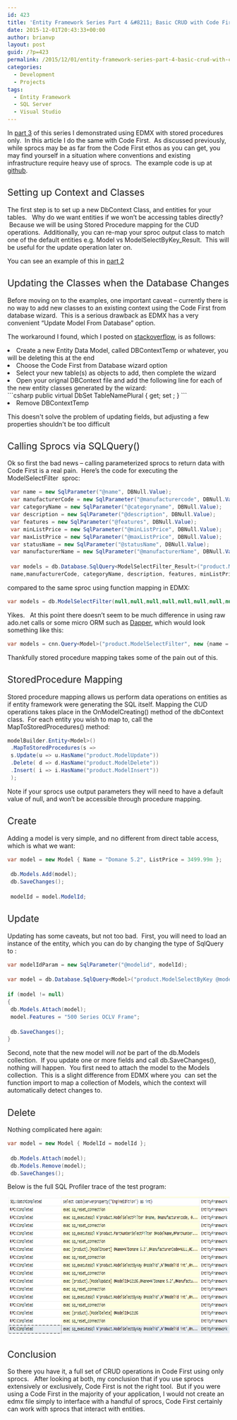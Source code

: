 ```yaml
---
id: 423
title: 'Entity Framework Series Part 4 &#8211; Basic CRUD with Code First + Sprocs'
date: 2015-12-01T20:43:33+00:00
author: brianvp
layout: post
guid: /?p=423
permalink: /2015/12/01/entity-framework-series-part-4-basic-crud-with-code-first-sprocs/
categories:
  - Development
  - Projects
tags:
  - Entity Framework
  - SQL Server
  - Visual Studio
---
```

<span style="font-weight: 400;">In </span>[<span style="font-weight: 400;">part 3</span>](/2015/11/11/entity-framework-series-part-3-basic-crud-with-edmx-sprocs/) <span style="font-weight: 400;">of this series I demonstrated using EDMX with stored procedures only.  In this article I do the same with Code First.  As discussed previously, while sprocs may be as far from the Code First ethos as you can get, you may find yourself in a situation where conventions and existing infrastructure require heavy use of sprocs.  The example code is up at <a href="https://github.com/brianvp/entityframework-examples/tree/master/EDMXBasicCRUDSprocs">github</a>.  </span>

## <span style="font-weight: 400;">Setting up Context and Classes</span>

<span style="font-weight: 400;">The first step is to set up a new DbContext Class, and entities for your tables.   Why do we want entities if we won’t be accessing tables directly?  Because we will be using Stored Procedure mapping for the CUD operations.  Additionally, you can re-map your sproc output class to match one of the default entities e.g. Model vs ModelSelectByKey_Result.  This will be useful for the update operation later on.  </span>

<span style="font-weight: 400;">You can see an example of this in </span>[<span style="font-weight: 400;">part 2</span>](/2015/10/27/entity-framework-series-part-2-basic-crud-with-code-first/)

## <span style="font-weight: 400;">Updating the Classes when the Database Changes</span>

<span style="font-weight: 400;">Before moving on to the examples, one important caveat &#8211; currently there is no way to add new classes to an existing context using the Code First from database wizard.  This is a serious drawback as EDMX has a very convenient “Update Model From Database” option.   </span>

<span style="font-weight: 400;">The workaround I found, which I posted on </span>[<span style="font-weight: 400;">stackoverflow</span>](http://stackoverflow.com/questions/22637350/how-to-synch-model-after-using-code-first-from-database-using-entity-framework-6)<span style="font-weight: 400;">, is as follows:</span>

<li style="font-weight: 400;">
  <span style="font-weight: 400;">Create a new Entity Data Model, called DBContextTemp or whatever, you will be deleting this at the end</span>
</li>
<li style="font-weight: 400;">
  <span style="font-weight: 400;">Choose the Code First from Database wizard option</span>
</li>
<li style="font-weight: 400;">
  <span style="font-weight: 400;">Select your new table(s) as objects to add, then complete the wizard</span>
</li>
<li style="font-weight: 400;">
  <span style="font-weight: 400;">Open your orignal DBContext file and add the following line for each of the new entity classes generated by the wizard:</span>
</li>
```csharp
 public virtual DbSet<TableName> TableNamePlural { get; set ; }
```
<li style="font-weight: 400;">
  <span style="font-weight: 400;">Remove DBContextTemp</span>
</li>

<span style="font-weight: 400;">This doesn't solve the problem of updating fields, but adjusting a few properties shouldn't be too difficult</span>

## <span style="font-weight: 400;">Calling Sprocs via SQLQuery()</span>

<span style="font-weight: 400;">Ok so first the bad news &#8211; calling parameterized sprocs to return data with Code First is a real pain.  Here’s the code for executing the ModelSelectFilter  sproc:</span>

```csharp
 var name = new SqlParameter("@name", DBNull.Value);
 var manufacturerCode = new SqlParameter("@manufacturercode", DBNull.Value);
 var categoryName = new SqlParameter("@categoryname", DBNull.Value);
 var description = new SqlParameter("@description", DBNull.Value);
 var features = new SqlParameter("@features", DBNull.Value);
 var minListPrice = new SqlParameter("@minListPrice", DBNull.Value);
 var maxListPrice = new SqlParameter("@maxListPrice", DBNull.Value);
 var statusName = new SqlParameter("@statusName", DBNull.Value);
 var manufacturerName = new SqlParameter("@manufacturerName", DBNull.Value);

 var models = db.Database.SqlQuery<ModelSelectFilter_Result>("product.ModelSelectFilter @name, @manufacturercode, @categoryname,@description,@features,@minListPrice,@maxListPrice,@statusName, @manufacturerName", 
 name,manufacturerCode, categoryName, description, features, minListPrice,maxListPrice,statusName,manufacturerName).ToList();
```

<span style="font-weight: 400;">compared to the same sproc using function mapping in EDMX:</span>

```csharp
var models = db.ModelSelectFilter(null,null,null,null,null,null,null,null,null);
```

<span style="font-weight: 400;">Yikes.   At this point there doesn’t seem to be much difference in using raw ado.net calls or some micro ORM such as </span>[<span style="font-weight: 400;">Dapper</span>](https://github.com/StackExchange/dapper-dot-net)<span style="font-weight: 400;">, which would look something like this:</span>

```csharp
var models = cnn.Query<Model>("product.ModelSelectFilter", new {name = null, manufacturerCode = null, categoryName = null, description = null, features = null, minListPrice = null, maxListPrice = null, statusName=null,manufacturerName=null }, commandType:CommandType.StoredProcedure ).ToList();
```

<span style="font-weight: 400;">Thankfully stored procedure mapping takes some of the pain out of this.</span>

## <span style="font-weight: 400;">StoredProcedure Mapping</span>

Stored procedure mapping allows us perform data operations on entities as if entity framework were generating the SQL itself. Mapping the CUD operations takes place in the OnModelCreating() method of the dbContext class.  For each entity you wish to map to, call the MapToStoredProcedures() method:

```csharp
modelBuilder.Entity<Model>()
 .MapToStoredProcedures(s =>
 s.Update(u => u.HasName("product.ModelUpdate"))
 .Delete( d => d.HasName("product.ModelDelete"))
 .Insert( i => i.HasName("product.ModelInsert"))
 );
```

<span style="font-weight: 400;">Note if your sprocs use output parameters they will need to have a default value of null, and won&#8217;t be accessible through procedure mapping.  </span>

## <span style="font-weight: 400;">Create</span>

<span style="font-weight: 400;">Adding a model is very simple, and no different from direct table access, which is what we want:</span>

```csharp
var model = new Model { Name = "Domane 5.2", ListPrice = 3499.99m };

 db.Models.Add(model);
 db.SaveChanges();

 modelId = model.ModelId;
```

## <span style="font-weight: 400;">Update</span>

<span style="font-weight: 400;">Updating has some caveats, but not too bad.  First, you will need to load an instance of the entity, which you can do by changing the type of SqlQuery to <Model>:</span>

```csharp
var modelIdParam = new SqlParameter("@modelid", modelId);

var model = db.Database.SqlQuery<Model>("product.ModelSelectByKey @modelid", modelIdParam).SingleOrDefault();

if (model != null)
{
 db.Models.Attach(model);
 model.Features = "500 Series OCLV Frame";

 db.SaveChanges();
}
```

<span style="font-weight: 400;">Second, note that the new model will *not* be part of the db.Models collection.  If you update one or more fields and call db.SaveChanges(), nothing will happen.  You first need to attach the model to the Models collection.  This is a slight difference from EDMX where you  can set the function import to map a collection of Models, which the context will automatically detect changes to. </span>

## <span style="font-weight: 400;">Delete</span>

<span style="font-weight: 400;">Nothing complicated here again:</span>

```csharp
var model = new Model { ModelId = modelId };

 db.Models.Attach(model);
 db.Models.Remove(model);
 db.SaveChanges();
```

<span style="font-weight: 400;">Below is the full SQL Profiler trace of the test program:</span>

[<img class="alignnone size-full wp-image-428" src="/wp-content/uploads/2015/12/CodeFirstSprocProfileTrace.png" alt="CodeFirstSprocProfileTrace" width="889" height="312" />](/wp-content/uploads/2015/12/CodeFirstSprocProfileTrace.png)

## <span style="font-weight: 400;">Conclusion</span>

<span style="font-weight: 400;">So there you have it, a full set of CRUD operations in Code First using only sprocs.   After looking at both, my conclusion that if you use sprocs extensively or exclusively, Code First is not the right tool.  But if you were using a Code First in the majority of your application, I would not create an edmx file simply to interface with a handful of sprocs, Code First certainly can work with sprocs that interact with entities. </span>